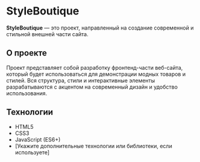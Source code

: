 # StyleBoutique

**StyleBoutique** — это проект, направленный на создание современной и стильной внешней части сайта.

## О проекте

Проект представляет собой разработку фронтенд-части веб-сайта, который будет использоваться для демонстрации модных товаров и стилей. Вся структура, стили и интерактивные элементы разрабатываются с акцентом на современный дизайн и удобство использования.

## Технологии

- HTML5
- CSS3
- JavaScript (ES6+)
- [Укажите дополнительные технологии или библиотеки, если используете]